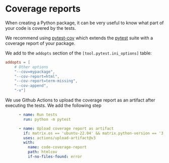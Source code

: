 # Coverage reports

When creating a Python package, it can be very useful to know what part of your code is covered by the tests.

We recommend using [pytest-cov](https://pytest-cov.readthedocs.io/en/latest/) which extends the [pytest](./testing.md) suite with a coverage report of your package.

We add to the `addopts` section of the `[tool.pytest.ini_options]` table:
```toml
addopts = [
    # Other options
    "--cov=mypackage",
    "--cov-report=html",
    "--cov-report=term-missing",
    "--cov-append",
    "-v"]
```

We use Github Actions to upload the coverage report as an artifact after executing the tests. We add the following step
```yaml
      - name: Run tests
        run: python -m pytest 

      - name: Upload coverage report as artifact
        if: matrix.os == 'ubuntu-22.04' && matrix.python-version == '3.10'
        uses: actions/upload-artifact@v3
        with:
          name: code-coverage-report
          path: htmlcov
          if-no-files-found: error
```